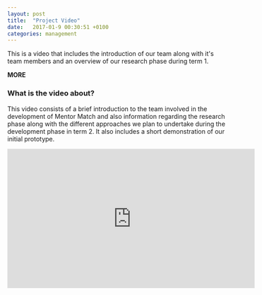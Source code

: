 ```yaml
---
layout: post
title:  "Project Video"
date:   2017-01-9 00:30:51 +0100
categories: management
---
```

This is a video that includes the introduction of our team along with it's team members and an overview of our research phase during term 1.

__MORE__

<h3 class="section-header">What is the video about?</h3>
This video consists of a brief introduction to the team involved in the development of Mentor Match and also information regarding the research phase along with the different approaches we plan to undertake during the development phase in term 2. It also includes a short demonstration of our initial prototype. 

<p style="text-align: center;"><iframe width="560" height="315" src="https://www.youtube.com/embed/zgNa6dbAzRQ" frameborder="0" allowfullscreen></iframe></p>